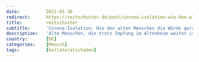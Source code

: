 ```yaml
---
date:          2021-03-30
redirect:      https://reitschuster.de/post/corona-isolation-wie-den-alten-menschen-die-wuerde-geraubt-wird/
title:         reitschuster
subtitle:      'Corona-Isolation: Wie den alten Menschen die Würde geraubt wird'
description:   'Alte Menschen, die trotz Impfung im Altenheim weiter isoliert leben müssen, denen die Würde geraubt wird: Als ich gerade über dieses Thema schrieb, kam die Erinnerung an meinen Abschied mit meiner Großmutter wieder hoch, und mit ihr die Tränen. So bitter!'
country:       [DE]
categories:    [Mensch]
tags:          [kollateralschäden]
---
```

